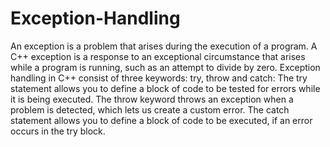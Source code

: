# Exception-Handling
An exception is a problem that arises during the execution of a program.
A C++ exception is a response to an exceptional circumstance that arises while a program is running, such as an attempt to divide by zero.
Exception handling in C++ consist of three keywords: try, throw and catch:
The try statement allows you to define a block of code to be tested for errors while it is being executed.
The throw keyword throws an exception when a problem is detected, which lets us create a custom error.
The catch statement allows you to define a block of code to be executed, if an error occurs in the try block.
